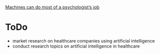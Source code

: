[Machines can do most of a psychologist’s job](https://theconversation.com/machines-can-do-most-of-a-psychologists-job-the-industry-must-prepare-for-disruption-154064)

# ToDo

* market research on healthcare companies using artificial intelligence
* conduct research topics on artificial intelligence in healthcare
